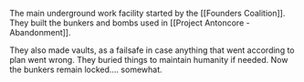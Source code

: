 The main underground work facility started by the [[Founders Coalition]]. They built the bunkers and bombs used in [[Project Antoncore - Abandonment]]. 

They also made vaults, as a failsafe in case anything that went according to plan went wrong. They buried things to maintain humanity if needed. Now the bunkers remain locked.... somewhat.